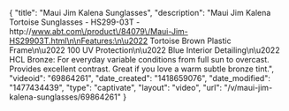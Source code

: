 {
    "title": "Maui Jim Kalena Sunglasses",
    "description": "Maui Jim Kalena Tortoise Sunglasses - HS299-03T -http:\/\/www.abt.com\/product\/84079\/Maui-Jim-HS29903T.html\n\nFeatures:\n\u2022 Tortoise Brown Plastic Frame\n\u2022 100 UV Protection\n\u2022 Blue Interior Detailing\n\u2022 HCL Bronze: For everyday variable conditions from full sun to overcast. Provides excellent contrast. Great if you love a warm subtle bronze tint.",
    "videoid": "69864261",
    "date_created": "1418659076",
    "date_modified": "1477434439",
    "type": "captivate",
    "layout": "video",
    "url": "\/v\/maui-jim-kalena-sunglasses\/69864261"
}